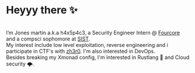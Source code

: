 # Heyyy there ✨ 

<br>I’m Jones martin a.k.a h4x5p4c3, a Security Engineer Intern @ [Fourcore](https://fourcore.io/) and a compsci sophomore at [SIST](https://www.sathyabama.ac.in/).<br>
My interest include low level exploitation, reverse engineering and i participate in CTF's with [zh3r0](https://www.zh3r0.com/). I'm also interested in DevOps.<br>
Besides breaking my Xmonad config, I'm interested in Rustlang 🦀  and Cloud security 🌩.

